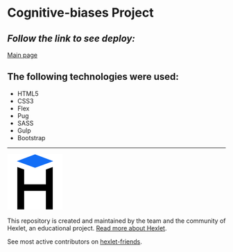 # Cognitive-biases Project

## _Follow the link to see deploy:_

[Main page](https://kindly-way.surge.sh/)

## The following technologies were used:
- HTML5
- CSS3
- Flex
- Pug
- SASS
- Gulp
- Bootstrap
---

[![Hexlet Ltd. logo](https://raw.githubusercontent.com/Hexlet/assets/master/images/hexlet_logo128.png)](https://hexlet.io?utm_source=github&utm_medium=link&utm_campaign=html-boilerplate)

This repository is created and maintained by the team and the community of Hexlet, an educational project. [Read more about Hexlet](https://hexlet.io?utm_source=github&utm_medium=link&utm_campaign=html-boilerplate).

See most active contributors on [hexlet-friends](https://friends.hexlet.io/).
